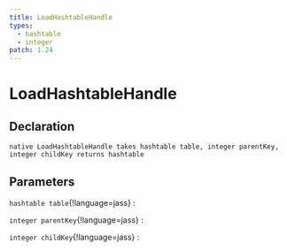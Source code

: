 ```yaml
---
title: LoadHashtableHandle
types:
  - hashtable
  - integer
patch: 1.24
---
```


# LoadHashtableHandle

## Declaration

```jass
native LoadHashtableHandle takes hashtable table, integer parentKey, integer childKey returns hashtable
```

## Parameters
`hashtable table`{!language=jass}
: 

`integer parentKey`{!language=jass}
: 

`integer childKey`{!language=jass}
: 
